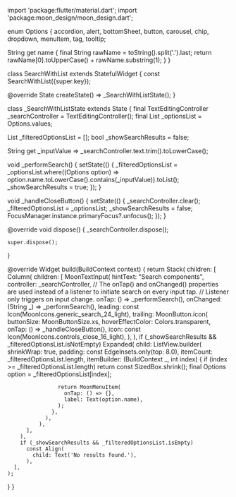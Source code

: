 import 'package:flutter/material.dart';
import 'package:moon_design/moon_design.dart';

enum Options {
  accordion,
  alert,
  bottomSheet,
  button,
  carousel,
  chip,
  dropdown,
  menuItem,
  tag,
  tooltip;

  String get name {
    final String rawName = toString().split('.').last;
    return rawName[0].toUpperCase() + rawName.substring(1);
  }
}

class SearchWithList extends StatefulWidget {
  const SearchWithList({super.key});

  @override
  State<SearchWithList> createState() => _SearchWithListState();
}

class _SearchWithListState extends State<SearchWithList> {
  final TextEditingController _searchController = TextEditingController();
  final List<Options> _optionsList = Options.values;

  List<Options> _filteredOptionsList = [];
  bool _showSearchResults = false;
  
  String get _inputValue => _searchController.text.trim().toLowerCase();

  void _performSearch() {
    setState(() {
      _filteredOptionsList = 
          _optionsList.where((Options option) => option.name.toLowerCase().contains(_inputValue)).toList();
      _showSearchResults = true;
    });
  }
  
  void _handleCloseButton() {
    setState(() {
      _searchController.clear();
      _filteredOptionsList = _optionsList;
      _showSearchResults = false;
      FocusManager.instance.primaryFocus?.unfocus();
    });
  }
  
  @override
  void dispose() {
    _searchController.dispose();
  
    super.dispose();
  }

  @override
  Widget build(BuildContext context) {
    return Stack(
      children: [
        Column(
          children: [
            MoonTextInput(
              hintText: "Search components",
              controller: _searchController,
              // The onTap() and onChanged() properties are used instead of a listener to initiate search on every input tap.
              // Listener only triggers on input change.
              onTap: () => _performSearch(),
              onChanged: (String _) => _performSearch(),
              leading: const Icon(MoonIcons.generic_search_24_light),
              trailing: MoonButton.icon(
                buttonSize: MoonButtonSize.xs,
                hoverEffectColor: Colors.transparent,
                onTap: () => _handleCloseButton(),
                icon: const Icon(MoonIcons.controls_close_16_light),
              ),
            ),
            if (_showSearchResults && _filteredOptionsList.isNotEmpty)
              Expanded(
                child: ListView.builder(
                  shrinkWrap: true,
                  padding: const EdgeInsets.only(top: 8.0),
                  itemCount: _filteredOptionsList.length,
                  itemBuilder: (BuildContext _, int index) {
                    if (index >= _filteredOptionsList.length) return const SizedBox.shrink();
                    final Options option = _filteredOptionsList[index];
  
                    return MoonMenuItem(
                      onTap: () => {},
                      label: Text(option.name),
                    );
                  },
                ),
              ),
          ],
        ),
        if (_showSearchResults && _filteredOptionsList.isEmpty)
          const Align(
            child: Text('No results found.'),
          ),
      ],
    );
  }
}